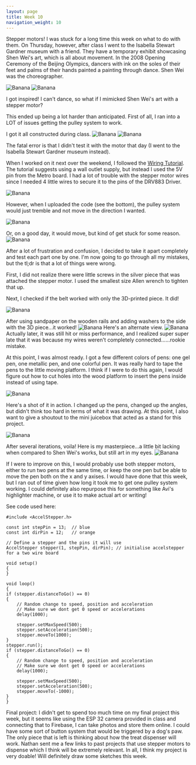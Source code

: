```yaml
---
layout: page
title: Week 10
navigation_weight: 10
---
```


Stepper motors! I was stuck for a long time this week on what to do with them. On Thursday, however, after class I went to the
Isabella Stewart Gardner museum with a friend. They have a temporary exhibit showcasing Shen Wei's art, which is all about movement. In the 2008 Opening Ceremony of the Beijing Olympics, dancers with ink on the soles of their feet and palms of their hands painted a painting through dance. Shen Wei was the choreographer. 

![Banana](assets/shenwei1.jpeg)
![Banana](assets/shenwei.jpeg)

I got inspired! I can't dance, so what if I mimicked Shen Wei's art with a stepper motor? 

This ended up being a lot harder than anticipated. First of all, I ran into a LOT of issues getting the pulley system to work. 

I got it all constructed during class. 
![Banana](assets/10_pulley.jpeg)
![Banana](assets/10_setup.jpeg)

The fatal error is that I didn't test it with the motor that day (I went to the Isabella Stewart Gardner museum instead).

When I worked on it next over the weekend, I followed the [Wiring Tutorial](https://nathanmelenbrink.github.io/ps70/12_machine/steppers.html). The tutorial suggests using a wall outlet supply, but instead I used the 5V pin from the Metro board. I had a lot of trouble with the stepper motor wires since I needed 4 little wires to secure it to the pins of the DRV883 Driver. 

![Banana](assets/10_wiring.jpeg)

However, when I uploaded the code (see the bottom), the pulley system would just tremble and not move in the direction I wanted. 

![Banana](assets/10_jiggly.gif)

Or, on a good day, it would move, but kind of get stuck for some reason.
![Banana](assets/10_test1.gif)

After a lot of frustration and confusion, I decided to take it apart completely and test each part one by one. I'm now going to go through all my mistakes, but the tl;dr is that a lot of things were wrong.

First, I did not realize there were little screws in the silver piece that was attached the stepper motor. I used the smallest size Allen wrench to tighten that up. 

Next, I checked if the belt worked with only the 3D-printed piece. It did! 

![Banana](assets/10_3D.gif)

After using sandpaper on the wooden rails and adding washers to the side with the 3D piece...it worked! 
![Banana](assets/10_pulley.gif)
Here's an alternate view.
![Banana](assets/10_alternate.gif)
Actually later, it was still hit or miss performance, and I realized super super late that it was because my wires weren't completely connected......rookie mistake.

At this point, I was almost ready. I got a few different colors of pens: one gel pen, one metallic pen, and one colorful pen. It was really hard to tape the pens to the little moving platform. I think if I were to do this again, I would figure out how to cut holes into the wood platform to insert the pens inside instead of using tape. 


![Banana](assets/10_pen.jpeg)

Here's a shot of it in action. I changed up the pens, changed up the angles, but didn't think too hard in terms of what it was drawing. At this point, I also want to give a shoutout to the mini juicebox that acted as a stand for this project.

![Banana](assets/10_draw.gif)

After several iterations, voila! Here is my masterpiece...a little bit lacking when compared to Shen Wei's works, but still art in my eyes.
![Banana](assets/10_mp.jpeg)

If I were to improve on this, I would probably use both stepper motors, either to run two pens at the same time, or keep the one pen but be able to move the pen both on the x and y axises. I would have done that this week, but I ran out of time given how long it took me to get one pulley system working. I could definitely also repurpose this for something like Avi's highlighter machine, or use it to make actual art or writing!

See code used here: 
    
    #include <AccelStepper.h>

    const int stepPin = 13;  // blue
    const int dirPin = 12;   // orange

    // Define a stepper and the pins it will use
    AccelStepper stepper(1, stepPin, dirPin); // initialise accelstepper for a two wire board

    void setup()
    {
    }

    void loop()
    {
    if (stepper.distanceToGo() == 0)
    {
        // Random change to speed, position and acceleration
        // Make sure we dont get 0 speed or accelerations
        delay(1000);
        
        stepper.setMaxSpeed(500);
        stepper.setAcceleration(500);
        stepper.moveTo(1000);
    }
    stepper.run();
    if (stepper.distanceToGo() == 0)
    {
        // Random change to speed, position and acceleration
        // Make sure we dont get 0 speed or accelerations
        delay(1000);
        
        stepper.setMaxSpeed(500);
        stepper.setAcceleration(500);
        stepper.moveTo(-1000);
    }
    }

Final project: I didn't get to spend too much time on my final project this week, but it seems like using the ESP 32 camera provided in class and connecting that to Firebase, I can take photos and store them online. I could have some sort of button system that would be triggered by a dog's paw. The only piece that is left is thinking about how the treat dispenser will work. Nathan sent me a few links to past projects that use stepper motors to dispense which I think will be extremely relevant. In all, I think my project is very doable! Will definitely draw some sketches this week. 
